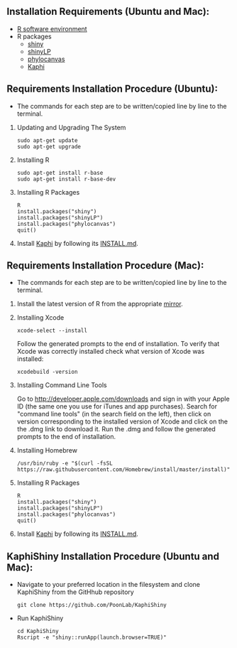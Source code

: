 ## Installation Requirements (Ubuntu and Mac):

* [R software environment](https://cran.r-project.org/)
* R packages
  * [shiny](https://shiny.rstudio.com/)
  * [shinyLP](https://github.com/jasdumas/shinyLP)
  * [phylocanvas](http://phylocanvas.org/)
  * [Kaphi](https://github.com/PoonLab/Kaphi)


## Requirements Installation Procedure (Ubuntu):

* The commands for each step are to be written/copied line by line to the terminal.

1. Updating and Upgrading The System  
    ```
    sudo apt-get update
    sudo apt-get upgrade
    ```
2. Installing R
    ```
    sudo apt-get install r-base
    sudo apt-get install r-base-dev
    ```
3. Installing R Packages
    ```
    R
    install.packages("shiny")
    install.packages("shinyLP")
    install.packages("phylocanvas")
    quit() 
    ```
4. Install [Kaphi](https://github.com/PoonLab/Kaphi) by following its [INSTALL.md](https://github.com/PoonLab/Kaphi/blob/master/INSTALL.md).


## Requirements Installation Procedure (Mac):

* The commands for each step are to be written/copied line by line to the terminal.

1. Install the latest version of R from the appropriate [mirror](https://cran.r-project.org/mirrors.html).
2. Installing Xcode
    ```
    xcode-select --install
    ```
   Follow the generated prompts to the end of installation. To verify that Xcode was correctly installed check what version    of Xcode was installed:
    ```
    xcodebuild -version
    ```
3. Installing Command Line Tools

   Go to http://developer.apple.com/downloads and sign in with your Apple ID (the same one you use for iTunes and app
   purchases). Search for "command line tools" (in the search field on the left), then click on version corresponding to the
   installed version of Xcode and click on the the .dmg link to download it. Run the .dmg and follow the generated prompts
   to the end of installation.
4. Installing Homebrew
    ```
    /usr/bin/ruby -e "$(curl -fsSL https://raw.githubusercontent.com/Homebrew/install/master/install)"
    ```
5. Installing R Packages
    ```
    R
    install.packages("shiny")
    install.packages("shinyLP")
    install.packages("phylocanvas")
    quit() 
    ```
6. Install [Kaphi](https://github.com/PoonLab/Kaphi) by following its [INSTALL.md](https://github.com/PoonLab/Kaphi/blob/master/INSTALL.md).
    
    
## KaphiShiny Installation Procedure (Ubuntu and Mac):

* Navigate to your preferred location in the filesystem and clone KaphiShiny from the GitHhub repository
    ```
    git clone https://github.com/PoonLab/KaphiShiny
    ```
    
* Run KaphiShiny
    ```
    cd KaphiShiny
    Rscript -e "shiny::runApp(launch.browser=TRUE)"
    ```

